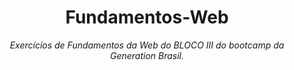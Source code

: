 # <h1 align = center>Fundamentos-Web</h1>

<i><p align = center>Exercícios de Fundamentos da Web do BLOCO III do bootcamp da Generation Brasil.</p><i>

